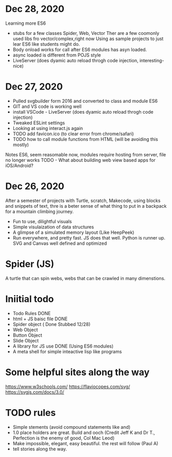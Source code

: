 # Dec 28, 2020
Learning more ES6
* stubs for a few classes Spider, Web, Vector
Ther are a few coomonly used libs fro vector/complex,right now
Using as sample projects to just lear ES6 like students might do.
* Body onload works for call after ES6 modules has asyn loaded.
* async loaded is different from POJS style
* LiveServer (does dyamic auto reload throgh code injection, interesting-nice)

# Dec 27, 2020
* Pulled svgbuilder form 2016 and converted to class and module ES6
* GIT and VS code is working well
* install VSCode - LiveServer (does dyamic auto reload throgh code injection)
* Tweaked ESLint settings
* Looking at using interact.js again
* TODO add favicon.ico (to clear error from chrome/safari)
* TODO how to call module functions from HTML (will be avoiding this mostly)

Notes ES6, seem reasomable now, modules require hosting from server, file no longer works
TODO - What about building web view based apps for iOS/Android?

# Dec 26, 2020
After a semester of projects with Turtle, scratch, Makecode, using blocks and snippets of text, thre is a beter sense of what thing to put in a backpack for a mountain climbing journey. 

* Fun to use, dilightful visuals
* Simple visulaization of data structures
* A glimpse of a simulated memory layout (Like HeepPeek) 
* Run everywhere, and pretty fast. JS does that well. Python is runner up. SVG and Canvas well defined and optimized

# Spider (JS) 
A turtle that can spin webs, webs that can be crawled in many dimenstions. 


# Iniitial todo
* Todo Rules DONE
* html + JS baisc file DONE
* Spider object  ( Done Stubbed 12/28)
* Web Object
* Button Object
* Slide Object
* A library for JS use DONE (Using ES6 modules)
* A meta shell for simple inteactive lisp like programs

# Some helpful sites along the way
https://www.w3schools.com/
https://flaviocopes.com/svg/
https://svgjs.com/docs/3.0/

# TODO rules
* Simple stements (avoid compound statements like and)
* 1.0 place holders are great. Build and ooch (Credit Jeff K and Dr T., Perfection is the enemy of good, Col Mac Leod)
* Make impossible, elegant, easy beautiful. the rest will follow (Paul A)
* tell stories along the way.
